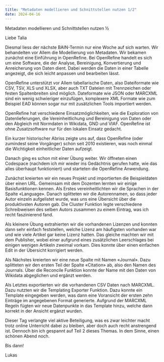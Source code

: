 ```yaml
---
title: "Metadaten modellieren und Schnittstellen nutzen 1/2"
date: 2024-04-16
---
```


Metadaten modellieren und Schnittstellen nutzen ½

Liebe Talia

Diesmal liess der nächste BAIN-Termin nur eine Woche auf sich warten. Wir behandelten vor Allem die Modellierung von Metadaten. Wir bekamen zunächst eine Einführung in OpenRefine. Bei OpenRefine handelt es sich um eine Software, die der Analyse, Bereinigung, Konvertierung und Anreicherung von Daten dient. Dabei werden die Daten in einer Tabelle angezeigt, die sich leicht anpassen und bearbeiten lässt.

OpenRefine unterstützt vor Allem tabellarische Daten, also Dateiformate wie CSV, TSV, XLS und XLSX, aber auch TXT Dateien mit Trennzeichen oder festen Spaltenbreiten sind möglich. Dateformate wie JSON oder MARCXML sind ein wenig schwieriger einzufügen, komplexere XML Formate wie zum Beispiel EAD können sogar nur mit zusätzlichen Tools importiert werden.

OpenRefine hat verschiedene Einsatzmöglichkeiten, wie die Exploration von Datenlieferungen, die Vereinheitlichung und Bereinigung von Daten oder den Abgleich mit Normdaten in Wikidata, GND und VIAF. OpenRefine ist ohne Zusatzsoftware nur für den lokalen Einsatz gedacht.

Ein kurzer historischer Abriss zeigte uns auf, dass OpenRefine (oder zumindest seine Vorgänger) schon seit 2010 existieren, was noch einmal die Wichtigkeit einheitlicher Daten aufzeigt.

Danach ging es schon mit einer Übung weiter. Wir öffneten einen Codespace (nachdem ich mir wieder ins Gedächtnis gerufen hatte, wie das alles überhaupt funktioniert) und starteten die OpenRefine Anwendung.

Zunächst kreierten wir ein neues Projekt und importierten die Beispieldaten über einen URL. Gemeinsam mit dem Dozenten lernten wir einige Basisfunktionen kennen. Als Erstes vereinheitlichten wir die Sprachen in der Spalte «Language». Danach splitteten wir die Autorennamen, so dass jeder Autor einzeln aufgelistet wurde, was uns eine Übersicht über die produktivsten Autoren gab. Die Cluster Funktion legte verschiedene Schreibweisen des selben Autors zusammen zu einem Eintrag, was ich recht faszinierend fand.

Als kleinere Übung extrahierten wir die vorhandenen Lizenzen und konnten dann sehr einfach feststellen, welche Lizenz am häufigsten vorhanden war und wie viele Artikel gar keine Lizenz hatten. Das gleiche machten wir mit dem Publisher, wobei einer aufgrund eines zusätzlichen Leerschlages bei einigen wenigen Artikeln zweimal vorkam. Dies konnte über einen einfachen Edit in der Übersicht korrigiert werden.

Als Nächstes kreierten wir eine neue Spalte mit Namen «Journal». Dazu splitteten wir den ersten Teil der Spalte «Citation» ab, also den Namen des Journals. Über die Reconcile Funktion konnte der Name mit den Daten von Wikidata abgeglichen und ergänzt werden. 

Als Letztes exportierten wir die vorhandenen CSV Daten nach MARCXML. Dazu nutzten wir die Templating Exporter Funktion. Dazu konnte ein Template eingegeben werden, was dann eine Voransicht der ersten zehn Einträge im angegebenen Format generierte. Aufgrund der MARCXML Regeln fügten wir neue Datenpunkte in das Template hinzu, welche dann korrekt in der Ansicht ergänzt wurden. 

Dieser Tag verlangte viel aktive Beteiligung, was es zwar leichter macht trotz online Unterricht dabei zu bleiben, aber doch auch recht anstrengend ist. Dennoch bin ich gespannt auf Teil 2 dieses Themas. In dem Sinne, einen schönen Abend noch.

Bis dann!

Lukas
